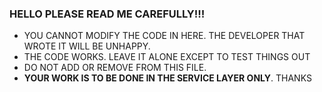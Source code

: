 ### HELLO PLEASE READ ME CAREFULLY!!!
- YOU CANNOT MODIFY THE CODE IN HERE. THE DEVELOPER THAT WROTE IT WILL BE UNHAPPY.
- THE CODE WORKS. LEAVE IT ALONE EXCEPT TO TEST THINGS OUT
- DO NOT ADD OR REMOVE FROM THIS FILE.
- **YOUR WORK IS TO BE DONE IN THE SERVICE LAYER ONLY**. THANKS
